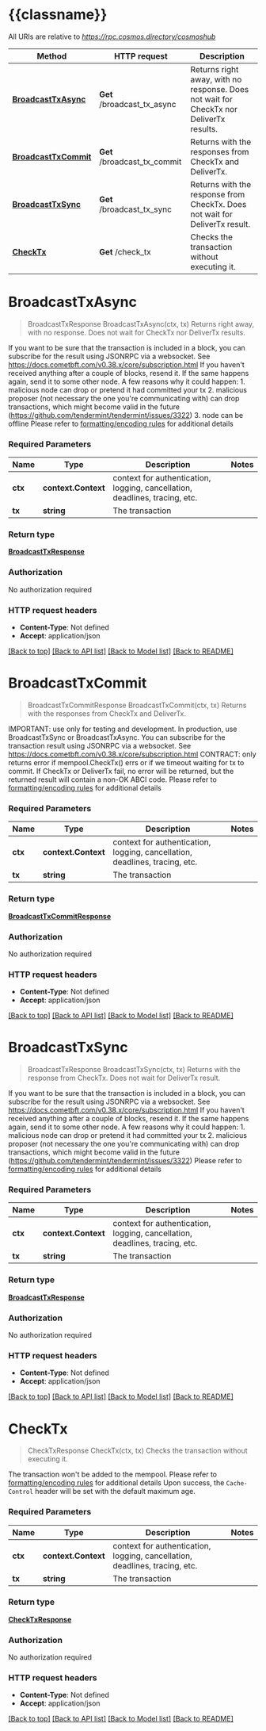 # {{classname}}

All URIs are relative to *https://rpc.cosmos.directory/cosmoshub*

Method | HTTP request | Description
------------- | ------------- | -------------
[**BroadcastTxAsync**](TxApi.md#BroadcastTxAsync) | **Get** /broadcast_tx_async | Returns right away, with no response. Does not wait for CheckTx nor DeliverTx results.
[**BroadcastTxCommit**](TxApi.md#BroadcastTxCommit) | **Get** /broadcast_tx_commit | Returns with the responses from CheckTx and DeliverTx.
[**BroadcastTxSync**](TxApi.md#BroadcastTxSync) | **Get** /broadcast_tx_sync | Returns with the response from CheckTx. Does not wait for DeliverTx result.
[**CheckTx**](TxApi.md#CheckTx) | **Get** /check_tx | Checks the transaction without executing it.

# **BroadcastTxAsync**
> BroadcastTxResponse BroadcastTxAsync(ctx, tx)
Returns right away, with no response. Does not wait for CheckTx nor DeliverTx results.

If you want to be sure that the transaction is included in a block, you can subscribe for the result using JSONRPC via a websocket. See https://docs.cometbft.com/v0.38.x/core/subscription.html If you haven't received anything after a couple of blocks, resend it. If the same happens again, send it to some other node. A few reasons why it could happen:  1. malicious node can drop or pretend it had committed your tx 2. malicious proposer (not necessary the one you're communicating with) can drop transactions, which might become valid in the future (https://github.com/tendermint/tendermint/issues/3322) 3. node can be offline  Please refer to [formatting/encoding rules](https://docs.cometbft.com/v0.38.x/core/using-cometbft.html#formatting) for additional details 

### Required Parameters

Name | Type | Description  | Notes
------------- | ------------- | ------------- | -------------
 **ctx** | **context.Context** | context for authentication, logging, cancellation, deadlines, tracing, etc.
  **tx** | **string**| The transaction | 

### Return type

[**BroadcastTxResponse**](BroadcastTxResponse.md)

### Authorization

No authorization required

### HTTP request headers

 - **Content-Type**: Not defined
 - **Accept**: application/json

[[Back to top]](#) [[Back to API list]](../README.md#documentation-for-api-endpoints) [[Back to Model list]](../README.md#documentation-for-models) [[Back to README]](../README.md)

# **BroadcastTxCommit**
> BroadcastTxCommitResponse BroadcastTxCommit(ctx, tx)
Returns with the responses from CheckTx and DeliverTx.

IMPORTANT: use only for testing and development. In production, use BroadcastTxSync or BroadcastTxAsync. You can subscribe for the transaction result using JSONRPC via a websocket. See https://docs.cometbft.com/v0.38.x/core/subscription.html  CONTRACT: only returns error if mempool.CheckTx() errs or if we timeout waiting for tx to commit.  If CheckTx or DeliverTx fail, no error will be returned, but the returned result will contain a non-OK ABCI code.  Please refer to [formatting/encoding rules](https://docs.cometbft.com/v0.38.x/core/using-cometbft.html#formatting) for additional details 

### Required Parameters

Name | Type | Description  | Notes
------------- | ------------- | ------------- | -------------
 **ctx** | **context.Context** | context for authentication, logging, cancellation, deadlines, tracing, etc.
  **tx** | **string**| The transaction | 

### Return type

[**BroadcastTxCommitResponse**](BroadcastTxCommitResponse.md)

### Authorization

No authorization required

### HTTP request headers

 - **Content-Type**: Not defined
 - **Accept**: application/json

[[Back to top]](#) [[Back to API list]](../README.md#documentation-for-api-endpoints) [[Back to Model list]](../README.md#documentation-for-models) [[Back to README]](../README.md)

# **BroadcastTxSync**
> BroadcastTxResponse BroadcastTxSync(ctx, tx)
Returns with the response from CheckTx. Does not wait for DeliverTx result.

If you want to be sure that the transaction is included in a block, you can subscribe for the result using JSONRPC via a websocket. See https://docs.cometbft.com/v0.38.x/core/subscription.html If you haven't received anything after a couple of blocks, resend it. If the same happens again, send it to some other node. A few reasons why it could happen:  1. malicious node can drop or pretend it had committed your tx 2. malicious proposer (not necessary the one you're communicating with) can drop transactions, which might become valid in the future (https://github.com/tendermint/tendermint/issues/3322)   Please refer to [formatting/encoding rules](https://docs.cometbft.com/v0.38.x/core/using-cometbft.html#formatting) for additional details 

### Required Parameters

Name | Type | Description  | Notes
------------- | ------------- | ------------- | -------------
 **ctx** | **context.Context** | context for authentication, logging, cancellation, deadlines, tracing, etc.
  **tx** | **string**| The transaction | 

### Return type

[**BroadcastTxResponse**](BroadcastTxResponse.md)

### Authorization

No authorization required

### HTTP request headers

 - **Content-Type**: Not defined
 - **Accept**: application/json

[[Back to top]](#) [[Back to API list]](../README.md#documentation-for-api-endpoints) [[Back to Model list]](../README.md#documentation-for-models) [[Back to README]](../README.md)

# **CheckTx**
> CheckTxResponse CheckTx(ctx, tx)
Checks the transaction without executing it.

The transaction won't be added to the mempool.  Please refer to [formatting/encoding rules](https://docs.cometbft.com/v0.38.x/core/using-cometbft.html#formatting) for additional details  Upon success, the `Cache-Control` header will be set with the default maximum age. 

### Required Parameters

Name | Type | Description  | Notes
------------- | ------------- | ------------- | -------------
 **ctx** | **context.Context** | context for authentication, logging, cancellation, deadlines, tracing, etc.
  **tx** | **string**| The transaction | 

### Return type

[**CheckTxResponse**](CheckTxResponse.md)

### Authorization

No authorization required

### HTTP request headers

 - **Content-Type**: Not defined
 - **Accept**: application/json

[[Back to top]](#) [[Back to API list]](../README.md#documentation-for-api-endpoints) [[Back to Model list]](../README.md#documentation-for-models) [[Back to README]](../README.md)

